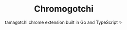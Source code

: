<p align="center">
  <h1 align="center">
    Chromogotchi
  </h1>

  <p align="center">
    tamagotchi chrome extension built in Go and TypeScript ✨
  </p>
</p>
